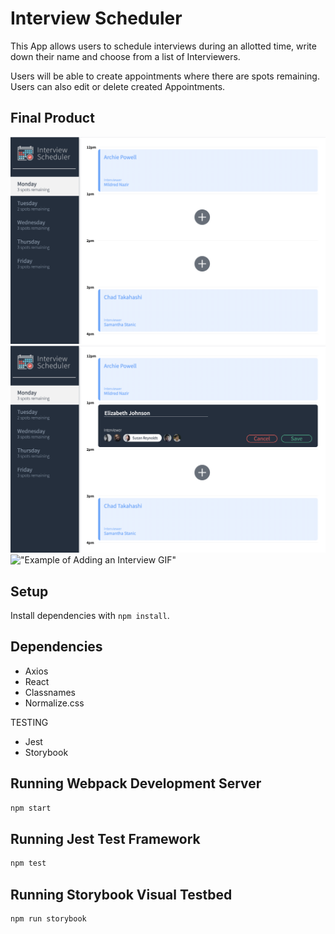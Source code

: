 # Interview Scheduler
This App allows users to schedule interviews during an allotted time, write down their name and choose from a list of Interviewers.

Users will be able to create appointments where there are spots remaining. Users can also edit or delete created Appointments.

## Final Product
!["Main Page of Application"](https://github.com/noteBOOOK/scheduler/blob/master/docs/main-page.png?raw=true)
!["Add Interview Example"](https://github.com/noteBOOOK/scheduler/blob/master/docs/add-interview.png?raw=true)
!["Example of Adding an Interview GIF"](https://gph.is/g/4bxv32G)


## Setup

Install dependencies with `npm install`.

## Dependencies
- Axios
- React
- Classnames
- Normalize.css

TESTING
- Jest
- Storybook


## Running Webpack Development Server

```sh
npm start
```

## Running Jest Test Framework

```sh
npm test
```

## Running Storybook Visual Testbed

```sh
npm run storybook
```
